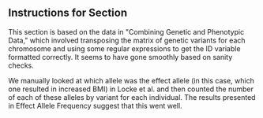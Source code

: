 Instructions for Section
---------------

This section is based on the data in "Combining Genetic and Phenotypic Data," which involved transposing the matrix of genetic variants for each chromosome and using some regular expressions to get the ID variable formatted correctly. It seems to have gone smoothly based on sanity checks.

We manually looked at which allele was the effect allele (in this case, which one resulted in increased BMI) in Locke et al. and then counted the number of each of these alleles by variant for each individual. The results presented in Effect Allele Frequency suggest that this went well.
